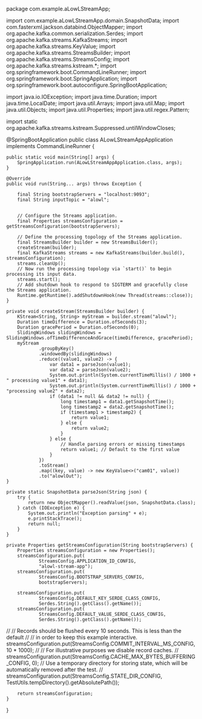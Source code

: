 package com.example.aLowLStreamApp;

import com.example.aLowLStreamApp.domain.SnapshotData;
import com.fasterxml.jackson.databind.ObjectMapper;
import org.apache.kafka.common.serialization.Serdes;
import org.apache.kafka.streams.KafkaStreams;
import org.apache.kafka.streams.KeyValue;
import org.apache.kafka.streams.StreamsBuilder;
import org.apache.kafka.streams.StreamsConfig;
import org.apache.kafka.streams.kstream.*;
import org.springframework.boot.CommandLineRunner;
import org.springframework.boot.SpringApplication;
import org.springframework.boot.autoconfigure.SpringBootApplication;

import java.io.IOException;
import java.time.Duration;
import java.time.LocalDate;
import java.util.Arrays;
import java.util.Map;
import java.util.Objects;
import java.util.Properties;
import java.util.regex.Pattern;

import static org.apache.kafka.streams.kstream.Suppressed.untilWindowCloses;

@SpringBootApplication
public class ALowLStreamAppApplication implements CommandLineRunner {

    public static void main(String[] args) {
        SpringApplication.run(ALowLStreamAppApplication.class, args);
    }

    @Override
    public void run(String... args) throws Exception {

        final String bootstrapServers = "localhost:9093";
        final String inputTopic = "alowl";


        // Configure the Streams application.
        final Properties streamsConfiguration = getStreamsConfiguration(bootstrapServers);

        // Define the processing topology of the Streams application.
        final StreamsBuilder builder = new StreamsBuilder();
        createStream(builder);
        final KafkaStreams streams = new KafkaStreams(builder.build(), streamsConfiguration);
        streams.cleanUp();
        // Now run the processing topology via `start()` to begin processing its input data.
        streams.start();
        // Add shutdown hook to respond to SIGTERM and gracefully close the Streams application.
        Runtime.getRuntime().addShutdownHook(new Thread(streams::close));
    }

    private void createStream(StreamsBuilder builder) {
        KStream<String, String> myStream = builder.stream("alowl");
        Duration timeDifference = Duration.ofSeconds(3);
        Duration gracePeriod = Duration.ofSeconds(0);
        SlidingWindows slidingWindows = SlidingWindows.ofTimeDifferenceAndGrace(timeDifference, gracePeriod);
        myStream
                .groupByKey()
                .windowedBy(slidingWindows)
                .reduce((value1, value2) -> {
                    var data1 = parseJson(value1);
                    var data2 = parseJson(value2);
                    System.out.println(System.currentTimeMillis() / 1000 + " processing value1" + data1);
                    System.out.println(System.currentTimeMillis() / 1000 + "processing value2" + data2);
                    if (data1 != null && data2 != null) {
                        long timestamp1 = data1.getSnapshotTime();
                        long timestamp2 = data2.getSnapshotTime();
                        if (timestamp1 > timestamp2) {
                            return value1;
                        } else {
                            return value2;
                        }
                    } else {
                        // Handle parsing errors or missing timestamps
                        return value1; // Default to the first value
                    }
                })
                .toStream()
                .map((key, value) -> new KeyValue<>("cam01", value))
                .to("alowlOut");
    }

    private static SnapshotData parseJson(String json) {
        try {
            return new ObjectMapper().readValue(json, SnapshotData.class);
        } catch (IOException e) {
            System.out.println("Exception parsing" + e);
            e.printStackTrace();
            return null;
        }
    }

    private Properties getStreamsConfiguration(String bootstrapServers) {
        Properties streamsConfiguration = new Properties();
        streamsConfiguration.put(
                StreamsConfig.APPLICATION_ID_CONFIG,
                "alowl-stream-app");
        streamsConfiguration.put(
                StreamsConfig.BOOTSTRAP_SERVERS_CONFIG,
                bootstrapServers);

        streamsConfiguration.put(
                StreamsConfig.DEFAULT_KEY_SERDE_CLASS_CONFIG,
                Serdes.String().getClass().getName());
        streamsConfiguration.put(
                StreamsConfig.DEFAULT_VALUE_SERDE_CLASS_CONFIG,
                Serdes.String().getClass().getName());

//        // Records should be flushed every 10 seconds. This is less than the default
//        // in order to keep this example interactive.
streamsConfiguration.put(StreamsConfig.COMMIT_INTERVAL_MS_CONFIG, 10 * 1000);
//        // For illustrative purposes we disable record caches.
//        streamsConfiguration.put(StreamsConfig.CACHE_MAX_BYTES_BUFFERING_CONFIG, 0);
// Use a temporary directory for storing state, which will be automatically removed after the test.
//        streamsConfiguration.put(StreamsConfig.STATE_DIR_CONFIG, TestUtils.tempDirectory().getAbsolutePath());

        return streamsConfiguration;
    }
}



